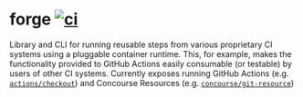 # forge [![ci](https://github.com/frantjc/forge/actions/workflows/ci.yml/badge.svg?branch=main&event=push)](https://github.com/frantjc/forge/actions)

Library and CLI for running reusable steps from various proprietary CI systems using a pluggable container runtime. This, for example, makes the functionality provided to GitHub Actions easily consumable (or testable) by users of other CI systems. Currently exposes running GitHub Actions (e.g. [`actions/checkout`](https://github.com/actions/checkout)) and Concourse Resources (e.g. [`concourse/git-resource`](https://github.com/concourse/git-resource))
